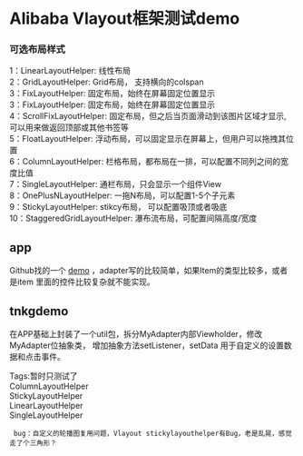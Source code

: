  #  Alibaba Vlayout框架测试demo
 
 ### 可选布局样式
 
 1：LinearLayoutHelper: 线性布局   
 2：GridLayoutHelper: Grid布局， 支持横向的colspan   
 3：FixLayoutHelper: 固定布局，始终在屏幕固定位置显示  
 3：FixLayoutHelper: 固定布局，始终在屏幕固定位置显示   
 4：ScrollFixLayoutHelper: 固定布局，但之后当页面滑动到该图片区域才显示, 可以用来做返回顶部或其他书签等   
 5：FloatLayoutHelper: 浮动布局，可以固定显示在屏幕上，但用户可以拖拽其位置   
 6：ColumnLayoutHelper: 栏格布局，都布局在一排，可以配置不同列之间的宽度比值   
 7：SingleLayoutHelper: 通栏布局，只会显示一个组件View   
 8：OnePlusNLayoutHelper: 一拖N布局，可以配置1-5个子元素   
 9：StickyLayoutHelper: stikcy布局， 可以配置吸顶或者吸底   
 10：StaggeredGridLayoutHelper: 瀑布流布局，可配置间隔高度/宽度  
 
 ## app
 
Github找的一个 [demo](https://github.com/Carson-Ho/VLayout-Guide) ，adapter写的比较简单，如果Item的类型比较多，或者是item  里面的控件比较复杂就不能实现。
 ## tnkgdemo
 
 在APP基础上封装了一个util包，拆分MyAdapter内部Viewholder，修改MyAdapter位抽象类，  增加抽象方法setListener，setData
 用于自定义的设置数据和点击事件。
 
Tags:暂时只测试了  
                ColumnLayoutHelper  
               StickyLayoutHelper  
               LinearLayoutHelper  
               SingleLayoutHelper  
               
     bug：自定义的轮播图复用问题，Vlayout stickylayouthelper有Bug，老是乱晃，感觉走了个三角形？



   
   
   
   
   
   
   
   